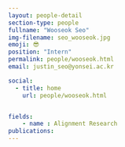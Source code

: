 ```yaml
---
layout: people-detail
section-type: people
fullname: "Wooseok Seo"
img-filename: seo_wooseok.jpg
emoji: 😎
position: "Intern"
permalink: people/wooseok.html
email: justin_seo@yonsei.ac.kr

social:
  - title: home
    url: people/wooseok.html


fields:
    - name : Alignment Research
publications:
---
```

